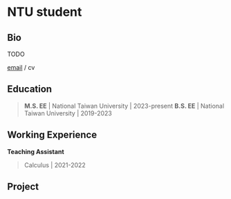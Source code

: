 # NTU student

## Bio
TODO

[email](mailto:r12942104@ntu.edu.tw) / cv

## Education
> **M.S. EE** | National Taiwan University | 2023-present
> **B.S. EE** | National Taiwan University | 2019-2023 

## Working Experience
**Teaching Assistant**
> Calculus | 2021-2022

## Project

<script type="text/javascript" id="clustrmaps" src="//clustrmaps.com/map_v2.js?d=TSKbybISAZ_ZMu0YH4nTwKyTbiTKjnHTQNZ9fyPyE94&cl=ffffff&w=a"></script>
